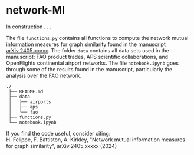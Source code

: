# network-MI

In construction . . .

The file `functions.py` contains all functions to compute the network mutual information measures for graph similarity 
found in the manuscript [arXiv.2405.xxxxx](https://arxiv.org/list/physics.soc-ph/recent).
The folder `data` contains all data sets used in the manuscript: FAO product trades, APS scientific collaborations, 
and OpenFlights continental airport networks. The file `notebook.ipynb` goes through some of the results found in 
the manuscript, particularly the analysis over the FAO network.

```
./
 ├── README.md
 ├── data
 │   ├── airports
 │   ├── aps
 │   └── fao
 ├── functions.py
 └── notebook.ipynb
```

If you find the code useful, consider citing: <br>
H. Felippe, F. Battiston, A. Kirkley, "Network mutual information measures for graph similarity", arXiv.2405.xxxxx (2024)
